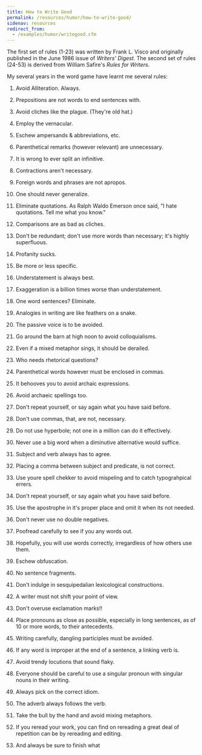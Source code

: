 ```yaml
---
title: How to Write Good
permalink: /resources/humor/how-to-write-good/
sidenav: resources
redirect_from:
  - /examples/humor/writegood.cfm
---
```


The first set of rules (1-23) was written by Frank L. Visco and originally published in the June 1986 issue of *Writers' Digest*. The second set of rules (24-53) is derived from William Safire's *Rules for Writers*.

My several years in the word game have learnt me several rules:

1. Avoid Alliteration. Always.
2. Prepositions are not words to end sentences with.
3. Avoid cliches like the plague. (They're old hat.)
4. Employ the vernacular.
5. Eschew ampersands & abbreviations, etc.
6. Parenthetical remarks (however relevant) are unnecessary.
7. It is wrong to ever split an infinitive.
8. Contractions aren't necessary.
9. Foreign words and phrases are not apropos.
10. One should never generalize.
11. Eliminate quotations. As Ralph Waldo Emerson once said, "I hate quotations. Tell me what you know."
12. Comparisons are as bad as cliches.
13. Don't be redundant; don't use more words than necessary; it's highly superfluous.
14. Profanity sucks.
15. Be more or less specific.
16. Understatement is always best.
17. Exaggeration is a billion times worse than understatement.
18. One word sentences? Eliminate.
19. Analogies in writing are like feathers on a snake.
20. The passive voice is to be avoided.
21. Go around the barn at high noon to avoid colloquialisms.
22. Even if a mixed metaphor sings, it should be derailed.
23. Who needs rhetorical questions?




24. Parenthetical words however must be enclosed in commas.
25. It behooves you to avoid archaic expressions.
26. Avoid archaeic spellings too.
27. Don't repeat yourself, or say again what you have said before.
28. Don't use commas, that, are not, necessary.
29. Do not use hyperbole; not one in a million can do it effectively.
30. Never use a big word when a diminutive alternative would suffice.
31. Subject and verb always has to agree.
32. Placing a comma between subject and predicate, is not correct.
33. Use youre spell chekker to avoid mispeling and to catch typograhpical errers.
34. Don't repeat yourself, or say again what you have said before.
35. Use the apostrophe in it's proper place and omit it when its not needed.
36. Don't never use no double negatives.
37. Poofread carefully to see if you any words out.
38. Hopefully, you will use words correctly, irregardless of how others use them.
39. Eschew obfuscation.
40. No sentence fragments.
41. Don't indulge in sesquipedalian lexicological constructions.
42. A writer must not shift your point of view.
43. Don't overuse exclamation marks!!
44. Place pronouns as close as possible, especially in long sentences, as of 10 or more words, to their antecedents.
45. Writing carefully, dangling participles must be avoided.
46. If any word is improper at the end of a sentence, a linking verb is.
47. Avoid trendy locutions that sound flaky.
48. Everyone should be careful to use a singular pronoun with singular nouns in their writing.
49. Always pick on the correct idiom.
50. The adverb always follows the verb.
51. Take the bull by the hand and avoid mixing metaphors.
52. If you reread your work, you can find on rereading a great deal of repetition can be by rereading and editing.
53. And always be sure to finish what
